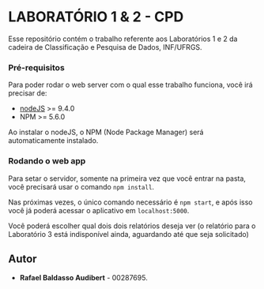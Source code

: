 # **LABORATÓRIO 1 & 2 - CPD**

Esse repositório contém o trabalho referente aos Laboratórios 1 e 2 da cadeira de Classificação e Pesquisa de Dados, INF/UFRGS.

### Pré-requisitos
Para poder rodar o web server com o qual esse trabalho funciona, você irá precisar de:

* [nodeJS](https://nodejs.org/en/download/) >= 9.4.0
* NPM >= 5.6.0

Ao instalar o nodeJS, o NPM (Node Package Manager) será automaticamente instalado.

### Rodando o web app
Para setar o servidor, somente na primeira vez que você entrar na pasta, você precisará usar o comando `npm install`.

Nas próximas vezes, o único comando necessário é `npm start`, e após isso você já poderá acessar o aplicativo em `localhost:5000`.

Você poderá escolher qual dois dois relatórios deseja ver (o relatório para o Laboratório 3 está indisponível ainda, aguardando até que seja solicitado)

## Autor
* **Rafael Baldasso Audibert** - 00287695.
